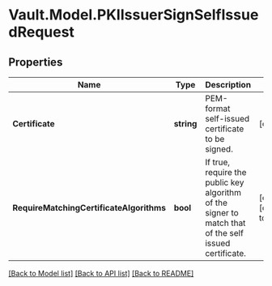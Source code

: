 # Vault.Model.PKIIssuerSignSelfIssuedRequest

## Properties

Name | Type | Description | Notes
------------ | ------------- | ------------- | -------------
**Certificate** | **string** | PEM-format self-issued certificate to be signed. | [optional] 
**RequireMatchingCertificateAlgorithms** | **bool** | If true, require the public key algorithm of the signer to match that of the self issued certificate. | [optional] [default to false]


[[Back to Model list]](../README.md#documentation-for-models) [[Back to API list]](../README.md#documentation-for-api-endpoints) [[Back to README]](../README.md)

